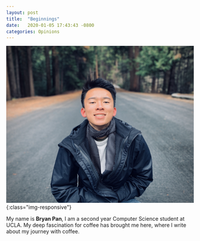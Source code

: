 ```yaml
---
layout: post
title:  "Beginnings"
date:   2020-01-05 17:43:43 -0800
categories: Opinions
---
```


![image](/assets/images/about-profile.jpg){:class="img-responsive"} 

My name is **Bryan Pan**, I am a second year Computer Science student at UCLA. My deep fascination for coffee has brought me here, where I write about my journey with coffee. 